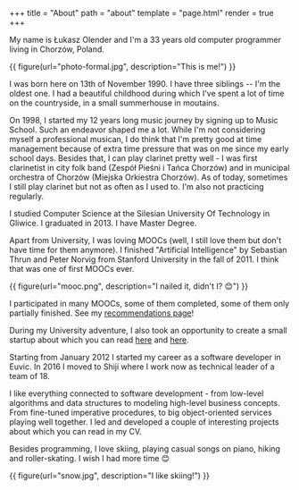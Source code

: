 +++
title = "About"
path = "about"
template = "page.html"
render = true
+++

My name is Łukasz Olender and I'm a 33 years old computer programmer living in Chorzów, Poland.

{{ figure(url="photo-formal.jpg", description="This is me!") }}

I was born here on 13th of November 1990. I have three siblings -- I'm the oldest one. I had a beautiful childhood during which I've spent a lot of time on the countryside, in a small summerhouse in moutains.

On 1998, I started my 12 years long music journey by signing up to Music School. Such an endeavor shaped me a lot. While I'm not considering myself a professional musican, I do think that I'm pretty good at time management because of extra time pressure that was on me since my early school days. Besides that, I can play clarinet pretty well - I was first clarinetist in city folk band (Zespół Pieśni i Tańca Chorzów) and in municipal orchestra of Chorzów (Miejska Orkiestra Chorzów). As of today, sometimes I still play clarinet but not as often as I used to. I'm also not practicing regularly.

I studied Computer Science at the Silesian University Of Technology in Gliwice. I graduated in 2013. I have Master Degree.

Apart from University, I was loving MOOCs (well, I still love them but don't have time for them anymore). I finished "Artificial Intelligence" by Sebastian Thrun and Peter Norvig from Stanford University in the fall of 2011. I think that was one of first MOOCs ever.

{{ figure(url="mooc.png", description="I nailed it, didn't I? 😊") }}

I participated in many MOOCs, some of them completed, some of them only partially finished. See my [recommendations page](/recommendations)!

During my University adventure, I also took an opportunity to create a small startup about which you can read [here](/blog/wtm-post-mortem) and [here](/blog/wtm-technicalities).

Starting from January 2012 I started my career as a software developer in Euvic. In 2016 I moved to Shiji where I work now as technical leader of a team of 18.

I like everything connected to software development - from low-level algorithms and data structures to modeling high-level business concepts. From fine-tuned imperative procedures, to big object-oriented services playing well together. I led and developed a couple of interesting projects about which you can read in my CV.

Besides programming, I love skiing, playing casual songs on piano, hiking and roller-skating. I wish I had more time 😊

{{ figure(url="snow.jpg", description="I like skiing!") }}
